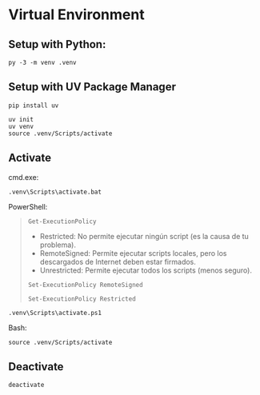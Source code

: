 # Virtual Environment

## Setup with Python:

  	py -3 -m venv .venv

## Setup with UV Package Manager

	pip install uv

```
uv init
uv venv
source .venv/Scripts/activate
```


## Activate

cmd.exe:
 	
	.venv\Scripts\activate.bat

PowerShell:

> `Get-ExecutionPolicy`
> 
> * Restricted: No permite ejecutar ningún script (es la causa de tu problema).
> * RemoteSigned: Permite ejecutar scripts locales, pero los descargados de Internet deben estar firmados.
> * Unrestricted: Permite ejecutar todos los scripts (menos seguro).
>
> `Set-ExecutionPolicy RemoteSigned`
>
> `Set-ExecutionPolicy Restricted`
 
	.venv\Scripts\activate.ps1

Bash:

 	source .venv/Scripts/activate

## Deactivate

	deactivate

